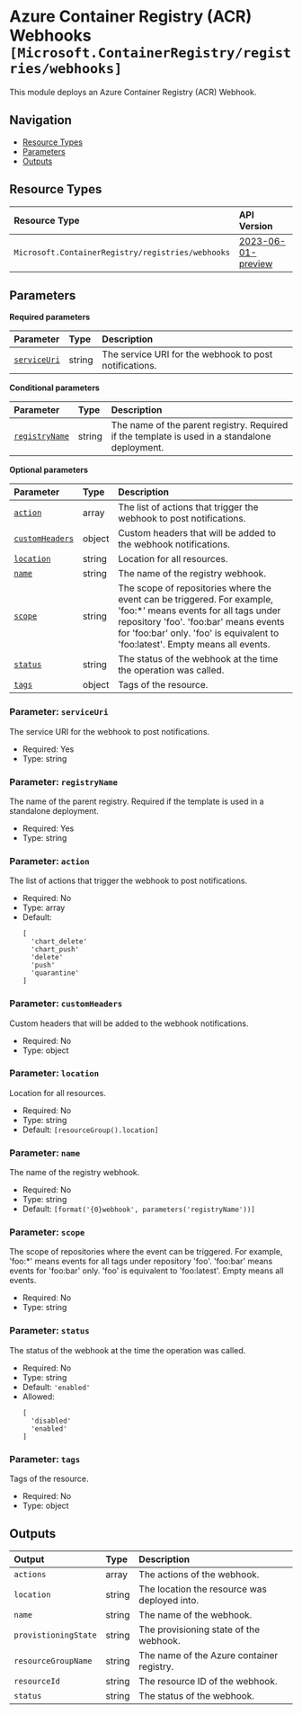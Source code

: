 # Azure Container Registry (ACR) Webhooks `[Microsoft.ContainerRegistry/registries/webhooks]`

This module deploys an Azure Container Registry (ACR) Webhook.

## Navigation

- [Resource Types](#resource-types)
- [Parameters](#parameters)
- [Outputs](#outputs)

## Resource Types

| Resource Type | API Version |
| :-- | :-- |
| `Microsoft.ContainerRegistry/registries/webhooks` | [2023-06-01-preview](https://learn.microsoft.com/en-us/azure/templates/Microsoft.ContainerRegistry/registries/webhooks) |

## Parameters

**Required parameters**

| Parameter | Type | Description |
| :-- | :-- | :-- |
| [`serviceUri`](#parameter-serviceuri) | string | The service URI for the webhook to post notifications. |

**Conditional parameters**

| Parameter | Type | Description |
| :-- | :-- | :-- |
| [`registryName`](#parameter-registryname) | string | The name of the parent registry. Required if the template is used in a standalone deployment. |

**Optional parameters**

| Parameter | Type | Description |
| :-- | :-- | :-- |
| [`action`](#parameter-action) | array | The list of actions that trigger the webhook to post notifications. |
| [`customHeaders`](#parameter-customheaders) | object | Custom headers that will be added to the webhook notifications. |
| [`location`](#parameter-location) | string | Location for all resources. |
| [`name`](#parameter-name) | string | The name of the registry webhook. |
| [`scope`](#parameter-scope) | string | The scope of repositories where the event can be triggered. For example, 'foo:*' means events for all tags under repository 'foo'. 'foo:bar' means events for 'foo:bar' only. 'foo' is equivalent to 'foo:latest'. Empty means all events. |
| [`status`](#parameter-status) | string | The status of the webhook at the time the operation was called. |
| [`tags`](#parameter-tags) | object | Tags of the resource. |

### Parameter: `serviceUri`

The service URI for the webhook to post notifications.

- Required: Yes
- Type: string

### Parameter: `registryName`

The name of the parent registry. Required if the template is used in a standalone deployment.

- Required: Yes
- Type: string

### Parameter: `action`

The list of actions that trigger the webhook to post notifications.

- Required: No
- Type: array
- Default:
  ```Bicep
  [
    'chart_delete'
    'chart_push'
    'delete'
    'push'
    'quarantine'
  ]
  ```

### Parameter: `customHeaders`

Custom headers that will be added to the webhook notifications.

- Required: No
- Type: object

### Parameter: `location`

Location for all resources.

- Required: No
- Type: string
- Default: `[resourceGroup().location]`

### Parameter: `name`

The name of the registry webhook.

- Required: No
- Type: string
- Default: `[format('{0}webhook', parameters('registryName'))]`

### Parameter: `scope`

The scope of repositories where the event can be triggered. For example, 'foo:*' means events for all tags under repository 'foo'. 'foo:bar' means events for 'foo:bar' only. 'foo' is equivalent to 'foo:latest'. Empty means all events.

- Required: No
- Type: string

### Parameter: `status`

The status of the webhook at the time the operation was called.

- Required: No
- Type: string
- Default: `'enabled'`
- Allowed:
  ```Bicep
  [
    'disabled'
    'enabled'
  ]
  ```

### Parameter: `tags`

Tags of the resource.

- Required: No
- Type: object

## Outputs

| Output | Type | Description |
| :-- | :-- | :-- |
| `actions` | array | The actions of the webhook. |
| `location` | string | The location the resource was deployed into. |
| `name` | string | The name of the webhook. |
| `provistioningState` | string | The provisioning state of the webhook. |
| `resourceGroupName` | string | The name of the Azure container registry. |
| `resourceId` | string | The resource ID of the webhook. |
| `status` | string | The status of the webhook. |
